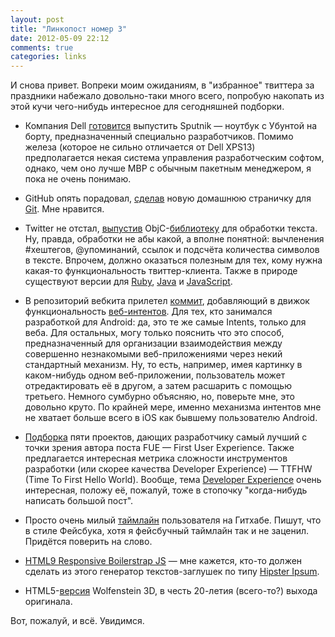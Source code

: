 ```yaml
---
layout: post
title: "Линкопост номер 3"
date: 2012-05-09 22:12
comments: true
categories: links
---
```


И снова привет. Вопреки моим ожиданиям, в "избранное" твиттера за праздники набежало довольно-таки много всего, попробую накопать из этой кучи чего-нибудь интересное для сегодняшней подборки.

<!--more-->

* Компания Dell [готовится](http://bartongeorge.net/2012/05/07/introducing-project-sputnik-developer-laptop/) выпустить Sputnik — ноутбук с Убунтой на борту, предназначенный специально разработчиков. Помимо железа (которое не сильно отличается от Dell XPS13) предполагается некая система управления разработческим софтом, однако, чем оно лучше MBP с обычным пакетным менеджером, я пока не очень понимаю. 

* GitHub опять порадовал, [сделав](https://github.com/blog/1125-new-git-homepage) новую домашнюю страничку для [Git](http://git-scm.com/). Мне нравится.

* Twitter не отстал, [выпустив](http://thechangelog.com/post/22607432623/twitter-text-objc-an-objective-c-implementation-of-twitt) ObjC-[библиотеку](https://github.com/twitter/twitter-text-objc) для обработки текста. Ну, правда, обработки не абы какой, а вполне понятной: вычленения #хештегов, @упоминаний, ссылок и подсчёта количества символов в тексте. Впрочем, должно оказаться полезным для тех, кому нужна какая-то функциональность твиттер-клиента. Также в природе существуют версии для [Ruby](https://github.com/twitter/twitter-text-rb), [Java](https://github.com/twitter/twitter-text-java) и [JavaScript](https://github.com/twitter/twitter-text-js).

* В репозиторий вебкита прилетел [коммит](http://trac.webkit.org/changeset/116384), добавляющий в движок функциональность [веб-интентов](http://webintents.org/). Для тех, кто занимался разработкой для Android: да, это те же самые Intents, только для веба. Для остальных, могу только пояснить что это способ, предназначенный для организации взаимодействия между совершенно незнакомыми веб-приложениями через некий стандартный механизм. Ну, то есть, например, имея картинку в каком-нибудь одном веб-приложении, пользователь может отредактировать её в другом, а затем расшарить с помощью третьего. Немного сумбурно объясняю, но, поверьте мне, это довольно круто. По крайней мере, именно механизма интентов мне не хватает больше всего в iOS как бывшему пользователю Android.

* [Подборка](http://blog.prettylittlestatemachine.com/blog/2011/07/05/hello-world-candy-5-fues-for-developers-to-love/) пяти проектов, дающих разработчику самый лучший с точки зрения автора поста FUE — First User Experience. Также предлагается интересная метрика сложности инструментов разработки (или скорее качества Developer Experience) — TTFHW (Time To First Hello World). Вообще, тема [Developer Experience](http://developerexperience.org/) очень интересная, положу её, пожалуй, тоже в стопочку "когда-нибудь написать большой пост". 

* Просто очень милый [таймлайн](http://zmoazeni.github.com/gitspective/) пользователя на Гитхабе. Пишут, что в стиле Фейсбука, хотя я фейсбучный таймлайн так и не заценил. Придётся поверить на слово.

* [HTML9 Responsive Boilerstrap JS](http://html9responsiveboilerstrapjs.com/) — мне кажется, кто-то должен сделать из этого генератор текстов-заглушек по типу [Hipster Ipsum](http://hipsteripsum.me/).

* HTML5-[версия](http://wolfenstein.bethsoft.com/) Wolfenstein 3D, в честь 20-летия (всего-то?) выхода оригинала.

Вот, пожалуй, и всё. Увидимся.

